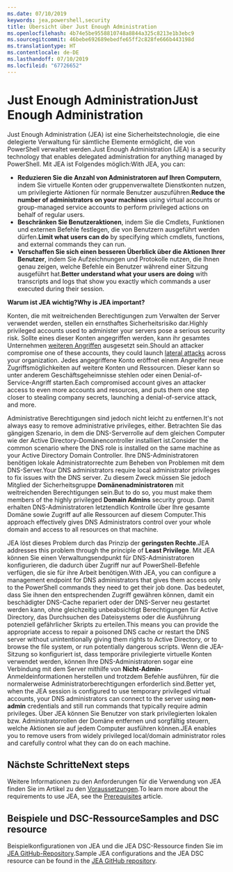 ```yaml
---
ms.date: 07/10/2019
keywords: jea,powershell,security
title: Übersicht über Just Enough Administration
ms.openlocfilehash: 4b74e5be9558810748a8844a325c8213e1b3ebc9
ms.sourcegitcommit: 46bebe692689ebedfe65ff2c828fe666b443198d
ms.translationtype: HT
ms.contentlocale: de-DE
ms.lasthandoff: 07/10/2019
ms.locfileid: "67726652"
---
```

# <a name="just-enough-administration"></a><span data-ttu-id="6d5b3-103">Just Enough Administration</span><span class="sxs-lookup"><span data-stu-id="6d5b3-103">Just Enough Administration</span></span>

<span data-ttu-id="6d5b3-104">Just Enough Administration (JEA) ist eine Sicherheitstechnologie, die eine delegierte Verwaltung für sämtliche Elemente ermöglicht, die von PowerShell verwaltet werden.</span><span class="sxs-lookup"><span data-stu-id="6d5b3-104">Just Enough Administration (JEA) is a security technology that enables delegated administration for anything managed by PowerShell.</span></span> <span data-ttu-id="6d5b3-105">Mit JEA ist Folgendes möglich:</span><span class="sxs-lookup"><span data-stu-id="6d5b3-105">With JEA, you can:</span></span>

- <span data-ttu-id="6d5b3-106">**Reduzieren Sie die Anzahl von Administratoren auf Ihren Computern**, indem Sie virtuelle Konten oder gruppenverwaltete Dienstkonten nutzen, um privilegierte Aktionen für normale Benutzer auszuführen.</span><span class="sxs-lookup"><span data-stu-id="6d5b3-106">**Reduce the number of administrators on your machines** using virtual accounts or group-managed service accounts to perform privileged actions on behalf of regular users.</span></span>
- <span data-ttu-id="6d5b3-107">**Beschränken Sie Benutzeraktionen**, indem Sie die Cmdlets, Funktionen und externen Befehle festlegen, die von Benutzern ausgeführt werden dürfen.</span><span class="sxs-lookup"><span data-stu-id="6d5b3-107">**Limit what users can do** by specifying which cmdlets, functions, and external commands they can run.</span></span>
- <span data-ttu-id="6d5b3-108">**Verschaffen Sie sich einen besseren Überblick über die Aktionen Ihrer Benutzer**, indem Sie Aufzeichnungen und Protokolle nutzen, die Ihnen genau zeigen, welche Befehle ein Benutzer während einer Sitzung ausgeführt hat.</span><span class="sxs-lookup"><span data-stu-id="6d5b3-108">**Better understand what your users are doing** with transcripts and logs that show you exactly which commands a user executed during their session.</span></span>

<span data-ttu-id="6d5b3-109">**Warum ist JEA wichtig?**</span><span class="sxs-lookup"><span data-stu-id="6d5b3-109">**Why is JEA important?**</span></span>

<span data-ttu-id="6d5b3-110">Konten, die mit weitreichenden Berechtigungen zum Verwalten der Server verwendet werden, stellen ein ernsthaftes Sicherheitsrisiko dar.</span><span class="sxs-lookup"><span data-stu-id="6d5b3-110">Highly privileged accounts used to administer your servers pose a serious security risk.</span></span> <span data-ttu-id="6d5b3-111">Sollte eines dieser Konten angegriffen werden, kann ihr gesamtes Unternehmen [weiteren Angriffen](https://aka.ms/pth) ausgesetzt sein.</span><span class="sxs-lookup"><span data-stu-id="6d5b3-111">Should an attacker compromise one of these accounts, they could launch [lateral attacks](https://aka.ms/pth) across your organization.</span></span> <span data-ttu-id="6d5b3-112">Jedes angegriffene Konto eröffnet einem Angreifer neue Zugriffsmöglichkeiten auf weitere Konten und Ressourcen. Dieser kann so unter anderem Geschäftsgeheimnisse stehlen oder einen Denial-of-Service-Angriff starten.</span><span class="sxs-lookup"><span data-stu-id="6d5b3-112">Each compromised account gives an attacker access to even more accounts and resources, and puts them one step closer to stealing company secrets, launching a denial-of-service attack, and more.</span></span>

<span data-ttu-id="6d5b3-113">Administrative Berechtigungen sind jedoch nicht leicht zu entfernen.</span><span class="sxs-lookup"><span data-stu-id="6d5b3-113">It's not always easy to remove administrative privileges, either.</span></span> <span data-ttu-id="6d5b3-114">Betrachten Sie das gängigen Szenario, in dem die DNS-Serverrolle auf dem gleichen Computer wie der Active Directory-Domänencontroller installiert ist.</span><span class="sxs-lookup"><span data-stu-id="6d5b3-114">Consider the common scenario where the DNS role is installed on the same machine as your Active Directory Domain Controller.</span></span> <span data-ttu-id="6d5b3-115">Ihre DNS-Administratoren benötigen lokale Administratorrechte zum Beheben von Problemen mit dem DNS-Server.</span><span class="sxs-lookup"><span data-stu-id="6d5b3-115">Your DNS administrators require local administrator privileges to fix issues with the DNS server.</span></span> <span data-ttu-id="6d5b3-116">Zu diesem Zweck müssen Sie jedoch Mitglied der Sicherheitsgruppe **Domänenadministratoren** mit weitreichenden Berechtigungen sein.</span><span class="sxs-lookup"><span data-stu-id="6d5b3-116">But to do so, you must make them members of the highly privileged **Domain Admins** security group.</span></span> <span data-ttu-id="6d5b3-117">Damit erhalten DNS-Administratoren letztendlich Kontrolle über Ihre gesamte Domäne sowie Zugriff auf alle Ressourcen auf diesem Computer.</span><span class="sxs-lookup"><span data-stu-id="6d5b3-117">This approach effectively gives DNS Administrators control over your whole domain and access to all resources on that machine.</span></span>

<span data-ttu-id="6d5b3-118">JEA löst dieses Problem durch das Prinzip der **geringsten Rechte**.</span><span class="sxs-lookup"><span data-stu-id="6d5b3-118">JEA addresses this problem through the principle of **Least Privilege**.</span></span> <span data-ttu-id="6d5b3-119">Mit JEA können Sie einen Verwaltungsendpunkt für DNS-Administratoren konfigurieren, die dadurch über Zugriff nur auf PowerShell-Befehle verfügen, die sie für ihre Arbeit benötigen.</span><span class="sxs-lookup"><span data-stu-id="6d5b3-119">With JEA, you can configure a management endpoint for DNS administrators that gives them access only to the PowerShell commands they need to get their job done.</span></span> <span data-ttu-id="6d5b3-120">Das bedeutet, dass Sie ihnen den entsprechenden Zugriff gewähren können, damit ein beschädigter DNS-Cache repariert oder der DNS-Server neu gestartet werden kann, ohne gleichzeitig unbeabsichtigt Berechtigungen für Active Directory, das Durchsuchen des Dateisystems oder die Ausführung potenziell gefährlicher Skripts zu erteilen.</span><span class="sxs-lookup"><span data-stu-id="6d5b3-120">This means you can provide the appropriate access to repair a poisoned DNS cache or restart the DNS server without unintentionally giving them rights to Active Directory, or to browse the file system, or run potentially dangerous scripts.</span></span> <span data-ttu-id="6d5b3-121">Wenn die JEA-Sitzung so konfiguriert ist, dass temporäre privilegierte virtuelle Konten verwendet werden, können Ihre DNS-Administratoren sogar eine Verbindung mit dem Server mithilfe von **Nicht-Admin-** Anmeldeinformationen herstellen und trotzdem Befehle ausführen, für die normalerweise Administratorberechtigungen erforderlich sind.</span><span class="sxs-lookup"><span data-stu-id="6d5b3-121">Better yet, when the JEA session is configured to use temporary privileged virtual accounts, your DNS administrators can connect to the server using **non-admin** credentials and still run commands that typically require admin privileges.</span></span> <span data-ttu-id="6d5b3-122">Über JEA können Sie Benutzer von stark privilegierten lokalen bzw. Administratorrollen der Domäne entfernen und sorgfältig steuern, welche Aktionen sie auf jedem Computer ausführen können.</span><span class="sxs-lookup"><span data-stu-id="6d5b3-122">JEA enables you to remove users from widely privileged local/domain administrator roles and carefully control what they can do on each machine.</span></span>

## <a name="next-steps"></a><span data-ttu-id="6d5b3-123">Nächste Schritte</span><span class="sxs-lookup"><span data-stu-id="6d5b3-123">Next steps</span></span>

<span data-ttu-id="6d5b3-124">Weitere Informationen zu den Anforderungen für die Verwendung von JEA finden Sie im Artikel zu den [Voraussetzungen](prerequisites.md).</span><span class="sxs-lookup"><span data-stu-id="6d5b3-124">To learn more about the requirements to use JEA, see the [Prerequisites](prerequisites.md) article.</span></span>

## <a name="samples-and-dsc-resource"></a><span data-ttu-id="6d5b3-125">Beispiele und DSC-Ressource</span><span class="sxs-lookup"><span data-stu-id="6d5b3-125">Samples and DSC resource</span></span>

<span data-ttu-id="6d5b3-126">Beispielkonfigurationen von JEA und die JEA DSC-Ressource finden Sie im [JEA GitHub-Repository](https://github.com/PowerShell/JEA).</span><span class="sxs-lookup"><span data-stu-id="6d5b3-126">Sample JEA configurations and the JEA DSC resource can be found in the [JEA GitHub repository](https://github.com/PowerShell/JEA).</span></span>
